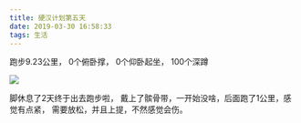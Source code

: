 ```yaml
---
title: 硬汉计划第五天
date: 2019-03-30 16:58:33
tags: 生活
---
```


跑步9.23公里， 0个俯卧撑， 0个仰卧起坐， 100个深蹲



![](jiayou.jpg)
<!-- more -->

脚休息了2天终于出去跑步啦， 戴上了髌骨带，一开始没啥，后面跑了1公里，感觉有点紧，
需要放松，并且上提，不然感觉会伤。







